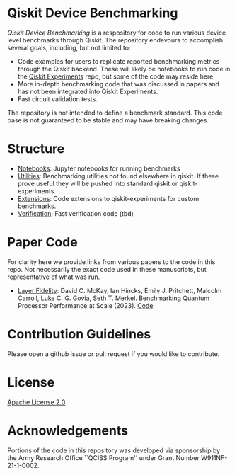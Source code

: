 # Qiskit Device Benchmarking

*Qiskit Device Benchmarking* is a respository for code to run various device level benchmarks through Qiskit. The repository endevours to accomplish several goals, including, but not limited to:
- Code examples for users to replicate reported benchmarking metrics through the Qiskit backend. These will likely be notebooks to run code in the [Qiskit Experiments](https://github.com/Qiskit-Extensions/qiskit-experiments) repo, but some of the code may reside here.
- More in-depth benchmarking code that was discussed in papers and has not been integrated into Qiskit Experiments.
- Fast circuit validation tests.

The repository is not intended to define a benchmark standard. This code base is not guaranteed to be stable and may have breaking changes. 

# Structure

- [Notebooks](https://github.com/qiskit-community/qiskit-device-benchmarking/notebooks): Jupyter notebooks for running benchmarks
- [Utilities](https://github.com/qiskit-community/qiskit-device-benchmarking/utilities): Benchmarking utilities not found elsewhere in qiskit. If these prove useful they will be pushed into standard qiskit or qiskit-experiments.
- [Extensions](https://github.com/qiskit-community/qiskit-device-benchmarking/extensions): Code extensions to qiskit-experiments for custom benchmarks.
- [Verification](https://github.com/qiskit-community/qiskit-device-benchmarking/verification): Fast verification code (tbd)

# Paper Code

For clarity here we provide links from various papers to the code in this repo. Not necessarily the exact code used in these manuscripts, but representative of what was run.

- [Layer Fidelity](https://arxiv.org/abs/2311.05933): David C. McKay, Ian Hincks, Emily J. Pritchett, Malcolm Carroll, Luke C. G. Govia, Seth T. Merkel. Benchmarking Quantum Processor Performance at Scale (2023). [Code](https://github.com/qiskit-community/qiskit-device-benchmarking/notebooks/lf.ipynb)

# Contribution Guidelines

Please open a github issue or pull request if you would like to contribute.

# License

[Apache License 2.0](LICENSE.txt)

# Acknowledgements

Portions of the code in this repository was developed via sponsorship by the Army Research Office ``QCISS Program'' under Grant Number W911NF-21-1-0002. 
